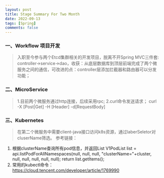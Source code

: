 ```yaml
---
layout: post
title: Stage Summary For Two Month
date: 2022-09-13
tags: [Spring]
comments: false
---
```


### 一、Workflow 项目开发
> 入职至今参与两个Etcd集群相关的开发项目，脱离不开Spring MVC三件套: controller->service->dao，收获：从底层数据库到顶层前端完成了两个微服务之间的通信，可改进的点：controller层添加拦截器和路由器可以分发功能；
### 二、MicroService
>1.目前两个微服务通过http连接，后续采用rpc;
>2.curl命令发送请求； curl -X [Post|Get] -H [Header] -d[RequestBody]

### 三、Kubernetes
> 在第二个微服务中需要client-java接口访问k8s资源，通过laberSeletor对cluserName筛选。
参考链接：
1. 根据clusterName查询所有pod信息，并返回List<V1Pod>
 V1PodList list = api.listPodForAllNamespaces(null, null, null, "clusterName="+cluster, null, null, null, null, null);
 return list.getItems();
2. 常用的kubectl命令：https://cloud.tencent.com/developer/article/1769990